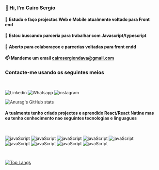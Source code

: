 ### 👋 Hi, I’m Cairo Sergio
#### 👀 Estudo e faço projectos Web e Mobile atualmente voltado para Front end
#### 🌱 Estou buscando parceria para trabalhar com Javascript/typescript
#### 💞️ Aberto para colaboraçoe e parcerias voltadas para front endd
#### 📫 Mandeme um email cairosergiondava@gmail.com


### Contacte-me usando os seguintes meios

<br/>

![Linkedin](https://img.shields.io/badge/LinkedIn-0077B5?style=for-the-badge&logo=linkedin&logoColor=white
)
![Whatsapp](https://img.shields.io/badge/WhatsApp-25D366?style=for-the-badge&logo=whatsapp&logoColor=white)
![instagram](https://img.shields.io/badge/Instagram-E4405F?style=for-the-badge&logo=instagram&logoColor=white)

![Anurag's GitHub stats](https://github-readme-stats.vercel.app/api?username=CairoSergio&show_icons=true&theme=dracula)

#### A tualmente tenho criado projectos e aprendido React/React Natine mas eu tenho conhecimento nao seguintes tecnologias e linguagues

<br/>

![javaScript](https://img.shields.io/badge/JavaScript-F7DF1E?style=for-the-badge&logo=javascript&logoColor=black)
![javaScript](https://img.shields.io/badge/React-20232A?style=for-the-badge&logo=react&logoColor=61DAF)
![javaScript](https://img.shields.io/badge/React_Native-20232A?style=for-the-badge&logo=react&logoColor=61DAFB)
![javaScript](https://img.shields.io/badge/Python-3776AB?style=for-the-badge&logo=python&logoColor=white)
![javaScript](https://img.shields.io/badge/TypeScript-007ACC?style=for-the-badge&logo=typescript&logoColor=white)
![javaScript](	https://img.shields.io/badge/HTML5-E34F26?style=for-the-badge&logo=html5&logoColor=white)
![javaScript](https://img.shields.io/badge/CSS3-1572B6?style=for-the-badge&logo=css3&logoColor=whitehttps://img.shields.io/badge/TypeScript-007ACC?style=for-the-badge&logo=typescript&logoColor=white)
![javaScript](https://img.shields.io/badge/SQLite-07405E?style=for-the-badge&logo=sqlite&logoColor=white)
![javaScript](https://img.shields.io/badge/MySQL-00000F?style=for-the-badge&logo=mysql&logoColor=white)

<br/>

[![Top Langs](https://github-readme-stats.vercel.app/api/top-langs/?username=CairoSergio&layout=compact)](https://github.com/anuraghazra/github-readme-stats)
